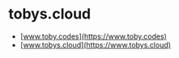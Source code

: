 # tobys.cloud

- [www.toby.codes](https://www.toby.codes)
- [www.tobys.cloud](https://www.tobys.cloud)
